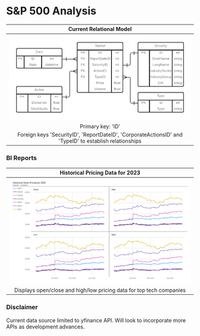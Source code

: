 # S&P 500 Analysis
| Current Relational Model |
|:--:|
|![](Png/SnP500.png)|
|Primary key: 'ID'
 Foreign keys 'SecurityID', 'ReportDateID', 'CorporateActionsID' and 'TypeID' to establish relationships|
 
### BI Reports
| Historical Pricing Data for 2023 |
|:--:|
|![](Png/FAANG+MAMAAPricingData.png)|
|Displays open/close and high/low pricing data for top tech companies|

### Disclaimer
Current data source limited to yfinance API. Will look to incorporate more APIs as development advances.
